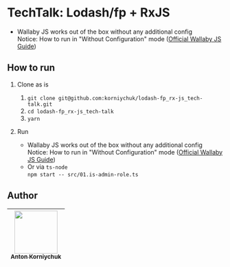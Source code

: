 # TechTalk: Lodash/fp + RxJS

* Wallaby JS works out of the box without any additional config  
  Notice: How to run in "Without Configuration" mode ([Official Wallaby JS Guide](https://wallabyjs.com/docs/intro/config.html#automatic-configuration))

## How to run

1. Clone as is

    1. `git clone git@github.com:korniychuk/lodash-fp_rx-js_tech-talk.git`
    2. `cd lodash-fp_rx-js_tech-talk`
    3. `yarn`

2. Run
    * Wallaby JS works out of the box without any additional config  
      Notice: How to run in "Without Configuration" mode ([Official Wallaby JS Guide](https://wallabyjs.com/docs/intro/config.html#automatic-configuration))
    * Or via `ts-node`  
      `npm start -- src/01.is-admin-role.ts`

## Author

| [<img src="https://www.korniychuk.pro/avatar.jpg" width="100px;"/><br /><sub>Anton Korniychuk</sub>](https://korniychuk.pro) |
| :---: |
